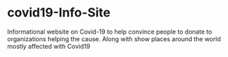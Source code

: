 # covid19-Info-Site
Informational website on Covid-19 to help convince people to donate to organizations helping the cause.
Along with show places around the world mostly affected with Covid19


